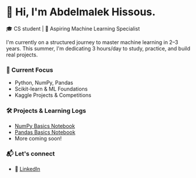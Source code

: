 # 👋 Hi, I'm Abdelmalek Hissous.

🎓 CS student | 🤖 Aspiring Machine Learning Specialist 

I'm currently on a structured journey to master machine learning in 2–3 years.
This summer, I'm dedicating 3 hours/day to study, practice, and build real projects.

### 🚀 Current Focus
- Python, NumPy, Pandas
- Scikit-learn & ML Foundations
- Kaggle Projects & Competitions

### 🛠️ Projects & Learning Logs
- [NumPy Basics Notebook](https://github.com/XSlayerDzX/Ml-learning-path/tree/main/NumPy)
- [Pandas Basics Notebook](https://github.com/XSlayerDzX/Ml-learning-path/tree/main/Pandas)
- More coming soon!

### 📬 Let's connect
- 🔗 [LinkedIn](https://www.linkedin.com/in/abdelmalek-hissous-835991340/)
